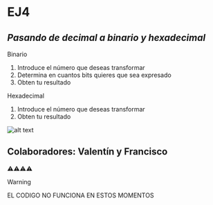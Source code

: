 # EJ4
 
## **_Pasando de decimal a binario y hexadecimal_**

Binario
1. Introduce el número que deseas transformar
2. Determina en cuantos bits quieres que sea expresado
3. Obten tu resultado

Hexadecimal
1. Introduce el número que deseas transformar
2. Obten tu resultado
   
![alt text](https://codelearn.es/wp-content/uploads/sites/4/2022/09/binary-code.jpg)

Colaboradores: Valentín y Francisco
---

⚠⚠⚠⚠
>[!WARNING]
>EL CODIGO NO FUNCIONA EN ESTOS MOMENTOS
